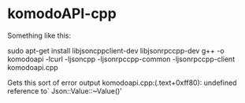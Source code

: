 # komodoAPI-cpp

Something like this:

 sudo apt-get install libjsoncppclient-dev libjsonrpccpp-dev
 g++ -o komodoapi -lcurl -ljsoncpp -ljsonrpccpp-common -ljsonrpccpp-client komodoapi.cpp

Gets this sort of error output
 komodoapi.cpp:(.text+0xff80): undefined reference to` Json::Value::~Value()'
